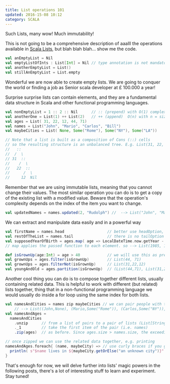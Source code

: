 ```yaml
---
title: List operations 101
updated: 2016-15-08 10:12
category: SCALA
---
```


Such Lists, many wow! Much immutability!

This is not going to be a comprehensive description of aaalll the operations available in [Scala Lists][1], but blah blah blah... show me the code.

```scala
val anEmptyList = Nil
val emptyListOfInts : List[Int] = Nil // type annotation is not mandatory
val anotherEmptyList = List()
val stillAnEmptyList = List.empty
```

Wonderful we are now able to create empty lists. We are going to conquer the world or finding a job as Senior scala developer at £ 100.000 a year!

Surprise surprise lists can contain elements, and they are a fundamental data structure in Scala and other functional programming languages.

```scala
val nonEmptyList = 1 :: 2 :: Nil      // :: (prepend) with O(1) complexity
val anotherOne = List(1) ++ List(2)   // ++ (append)  O(n) with n = size of the left hand side
val ages = List( 31, 22, 12, 44, 71)
val names = List("John", "Mario", "Carlos", "Bill")
val maybeCities = List( None, Some("Rome"), Some("NY"), Some("LA"))

// Note that a list is built as a composition of Cons (::) cells
// so the resulting structure is an unbalanced tree. E.g. List(31, 22, 12) is
//   ::
//  /  \
// 31  ::
//    /  \
//   22  ::
//      /  \
//     12  Nil
```

Remember that we are using immutable lists, meaning that you cannot change their values. The most similar operation you can do is to get a copy of the existing list with a modified value. Beware that the operation's complexity depends on the index of the item you want to change.

```scala
val updatedNames = names.updated(2, "Rudolph") //  --> List("John", "Mario", "Rudolph", "Bill")
```

We can extract and manipulate data easily and in a powerful way

```scala
val firstName = names.head                   // better use headOption, if the list can be empty
val restOfTheList = names.tail               // there is no tailOption
val supposedYearOfBirth = ages.map( age => LocalDateTime.now.getYear - age)
// map applies the passed function to each element. so --> List(1985, 1994, 2004, 1972, 1945)

def isGrownUp(age:Int) = age > 40            // we will use this as predicate
val grownUps = ages.filter(isGrownUp)        // List(44, 71)
val grownUps = ages.filterNot(isGrownUp)     // List(31,22,12)
val youngAndOld = ages.partition(isGrownUp)  // (List(44,71), List(31,22,12))
```
Another cool thing you can do is to compose together different lists, usually containing related data. This is helpful to work with different (but related) lists together, thing that in a non-functional programming language we would usually do inside a for loop using the same index for both lists.

```scala
val namesAndCities = names zip maybeCities // we can pair people with their city
    // --> List((John,None), (Mario,Some("Rome")), (Carlos,Some("NY")), (Bill,Some("LA")))
val namesAndAges = 
  namesAndCities
    .unzip      // from a list of pairs to a pair of lists (List[String], List[Option[String]])
    ._1         // take the first item of the pair (i.e. names)
    .zip(ages)  // as before. Since ages.size > names.size, the exceeding items will be ignored

// once zipped we can use the related data together, e.g. printing
namesAndAges.foreach{ (name, maybeCity) => // use curly braces if you go multiline
  println( s"$name lives in ${maybeCity.getOrElse("an unknown city")}" )
}
```

That's enough for now, we will delve further into lists' magic powers in the following posts, there's a lot of interesting stuff to learn and experiment. Stay tuned!

[1]: http://www.scala-lang.org/api/2.11.8/#scala.collection.immutable.List